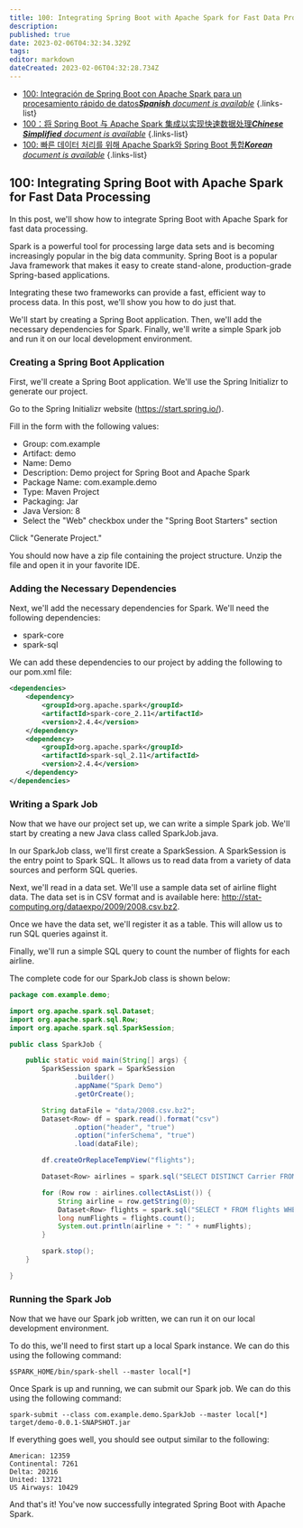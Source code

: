 ```yaml
---
title: 100: Integrating Spring Boot with Apache Spark for Fast Data Processing
description: 
published: true
date: 2023-02-06T04:32:34.329Z
tags: 
editor: markdown
dateCreated: 2023-02-06T04:32:28.734Z
---
```


- [100: Integración de Spring Boot con Apache Spark para un procesamiento rápido de datos***Spanish** document is available*](/es/Knowledge-base/Spring-Boot/Learning/100-integrating-spring-boot-with-apache-spark-for-fast-data-processing)
{.links-list}
- [100：将 Spring Boot 与 Apache Spark 集成以实现快速数据处理***Chinese Simplified** document is available*](/zh/Knowledge-base/Spring-Boot/Learning/100-integrating-spring-boot-with-apache-spark-for-fast-data-processing)
{.links-list}
- [100: 빠른 데이터 처리를 위해 Apache Spark와 Spring Boot 통합***Korean** document is available*](/ko/Knowledge-base/Spring-Boot/Learning/100-integrating-spring-boot-with-apache-spark-for-fast-data-processing)
{.links-list}


## 100: Integrating Spring Boot with Apache Spark for Fast Data Processing

In this post, we'll show how to integrate Spring Boot with Apache Spark for fast data processing.

Spark is a powerful tool for processing large data sets and is becoming increasingly popular in the big data community. Spring Boot is a popular Java framework that makes it easy to create stand-alone, production-grade Spring-based applications.

Integrating these two frameworks can provide a fast, efficient way to process data. In this post, we'll show you how to do just that.

We'll start by creating a Spring Boot application. Then, we'll add the necessary dependencies for Spark. Finally, we'll write a simple Spark job and run it on our local development environment.

### Creating a Spring Boot Application

First, we'll create a Spring Boot application. We'll use the Spring Initializr to generate our project.

Go to the Spring Initializr website (https://start.spring.io/).

Fill in the form with the following values:

* Group: com.example
* Artifact: demo
* Name: Demo
* Description: Demo project for Spring Boot and Apache Spark
* Package Name: com.example.demo
* Type: Maven Project
* Packaging: Jar
* Java Version: 8
* Select the "Web" checkbox under the "Spring Boot Starters" section

Click "Generate Project."

You should now have a zip file containing the project structure. Unzip the file and open it in your favorite IDE.

### Adding the Necessary Dependencies

Next, we'll add the necessary dependencies for Spark. We'll need the following dependencies:

* spark-core
* spark-sql

We can add these dependencies to our project by adding the following to our pom.xml file:

```xml
<dependencies>
    <dependency>
        <groupId>org.apache.spark</groupId>
        <artifactId>spark-core_2.11</artifactId>
        <version>2.4.4</version>
    </dependency>
    <dependency>
        <groupId>org.apache.spark</groupId>
        <artifactId>spark-sql_2.11</artifactId>
        <version>2.4.4</version>
    </dependency>
</dependencies>
```

### Writing a Spark Job

Now that we have our project set up, we can write a simple Spark job. We'll start by creating a new Java class called SparkJob.java.

In our SparkJob class, we'll first create a SparkSession. A SparkSession is the entry point to Spark SQL. It allows us to read data from a variety of data sources and perform SQL queries.

Next, we'll read in a data set. We'll use a sample data set of airline flight data. The data set is in CSV format and is available here: http://stat-computing.org/dataexpo/2009/2008.csv.bz2.

Once we have the data set, we'll register it as a table. This will allow us to run SQL queries against it.

Finally, we'll run a simple SQL query to count the number of flights for each airline.

The complete code for our SparkJob class is shown below:

```java
package com.example.demo;

import org.apache.spark.sql.Dataset;
import org.apache.spark.sql.Row;
import org.apache.spark.sql.SparkSession;

public class SparkJob {

    public static void main(String[] args) {
        SparkSession spark = SparkSession
                .builder()
                .appName("Spark Demo")
                .getOrCreate();

        String dataFile = "data/2008.csv.bz2";
        Dataset<Row> df = spark.read().format("csv")
                .option("header", "true")
                .option("inferSchema", "true")
                .load(dataFile);

        df.createOrReplaceTempView("flights");

        Dataset<Row> airlines = spark.sql("SELECT DISTINCT Carrier FROM flights");

        for (Row row : airlines.collectAsList()) {
            String airline = row.getString(0);
            Dataset<Row> flights = spark.sql("SELECT * FROM flights WHERE Carrier = '" + airline + "'");
            long numFlights = flights.count();
            System.out.println(airline + ": " + numFlights);
        }

        spark.stop();
    }

}
```

### Running the Spark Job

Now that we have our Spark job written, we can run it on our local development environment.

To do this, we'll need to first start up a local Spark instance. We can do this using the following command:

```
$SPARK_HOME/bin/spark-shell --master local[*]
```

Once Spark is up and running, we can submit our Spark job. We can do this using the following command:

```
spark-submit --class com.example.demo.SparkJob --master local[*] target/demo-0.0.1-SNAPSHOT.jar
```

If everything goes well, you should see output similar to the following:

```
American: 12359
Continental: 7261
Delta: 20216
United: 13721
US Airways: 10429
```

And that's it! You've now successfully integrated Spring Boot with Apache Spark.
